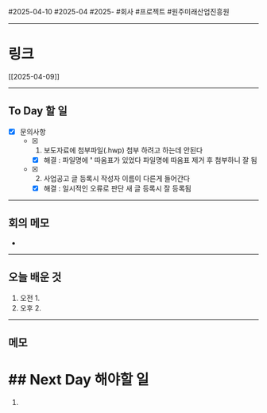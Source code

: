 #2025-04-10 #2025-04 #2025- 
#회사 #프로젝트 #원주미래산업진흥원 


------
# 링크 
[[2025-04-09]]

---
## To Day 할 일
- [x] 문의사항
    - [x] 1. 보도자료에 첨부파일(.hwp) 첨부 하려고 하는데 안된다
        - [x] 해결 : 파일명에 **'** 따옴표가 있었다 파일명에 따옴표 제거 후 첨부하니 잘 됨
    - [x] 2. 사업공고 글 등록시 작성자 이름이 다른게 들어간다
        - [x] 해결 : 일시적인 오류로 판단 새 글 등록시 잘 등록됨
 ---
## 회의 메모
- 
---
## 오늘 배운 것
1. 오전
    1. 
2. 오후
    2. 
---
## 메모


# ## Next Day 해야할 일
1. 
